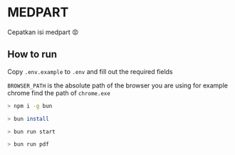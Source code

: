 # MEDPART

Cepatkan isi medpart 😡

## How to run

Copy `.env.example` to `.env` and fill out the required fields

`BROWSER_PATH` is the absolute path of the browser you are using for example chrome find the path of `chrome.exe`

```bash
> npm i -g bun

> bun install

> bun run start

> bun run pdf
```
